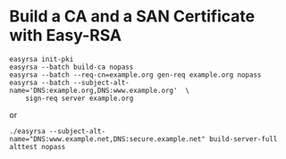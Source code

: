# Build a CA and a SAN Certificate with Easy-RSA
```
easyrsa init-pki
easyrsa --batch build-ca nopass
easyrsa --batch --req-cn=example.org gen-req example.org nopass
easyrsa --batch --subject-alt-name='DNS:example.org,DNS:www.example.org'  \
    sign-req server example.org
```
or
```
./easyrsa --subject-alt-name="DNS:www.example.net,DNS:secure.example.net" build-server-full  alttest nopass
```
